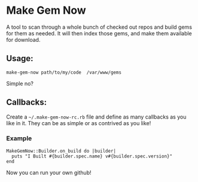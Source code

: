 # Make Gem Now

A tool to scan through a whole bunch of checked out repos and build gems for them as needed. It will then index those gems, and make them available for download.

## Usage:

    make-gem-now path/to/my/code  /var/www/gems

Simple no?


## Callbacks:

Create a `~/.make-gem-now-rc.rb` file and define as many callbacks as you like in it. They can be as simple or as contrived as you like!

### Example
    MakeGemNow::Builder.on_build do |builder|
      puts "I Built #{builder.spec.name} v#{builder.spec.version}"
    end

Now you can run your own github!
